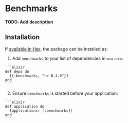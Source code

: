 # Benchmarks

**TODO: Add description**

## Installation

If [available in Hex](https://hex.pm/docs/publish), the package can be installed as:

  1. Add `benchmarks` to your list of dependencies in `mix.exs`:

    ```elixir
    def deps do
      [{:benchmarks, "~> 0.1.0"}]
    end
    ```

  2. Ensure `benchmarks` is started before your application:

    ```elixir
    def application do
      [applications: [:benchmarks]]
    end
    ```

